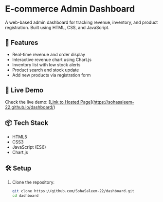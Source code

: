 # E-commerce Admin Dashboard

A web-based admin dashboard for tracking revenue, inventory, and product registration. Built using HTML, CSS, and JavaScript.

## 🌟 Features

- Real-time revenue and order display
- Interactive revenue chart using Chart.js
- Inventory list with low stock alerts
- Product search and stock update
- Add new products via registration form

## 🚀 Live Demo

Check the live demo: [[Link to Hosted Page](https://your-netlify-or-github-link)](https://sohasaleem-22.github.io/dashboard/)

## 📦 Tech Stack

- HTML5
- CSS3
- JavaScript (ES6)
- Chart.js

## 🛠️ Setup

1. Clone the repository:
   ```bash
   git clone https://github.com/SohaSaleem-22/dashboard.git
   cd dashboard
